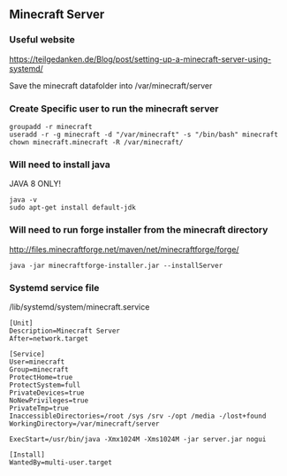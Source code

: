 ## Minecraft Server

### Useful website
https://teilgedanken.de/Blog/post/setting-up-a-minecraft-server-using-systemd/

Save the minecraft datafolder into /var/minecraft/server

### Create Specific user to run the minecraft server
```
groupadd -r minecraft
useradd -r -g minecraft -d "/var/minecraft" -s "/bin/bash" minecraft
chown minecraft.minecraft -R /var/minecraft/
```

### Will need to install java
JAVA 8 ONLY!
```
java -v
sudo apt-get install default-jdk
```

### Will need to run forge installer from the minecraft directory
http://files.minecraftforge.net/maven/net/minecraftforge/forge/
```
java -jar minecraftforge-installer.jar --installServer
```


### Systemd service file
/lib/systemd/system/minecraft.service
```
[Unit]
Description=Minecraft Server
After=network.target

[Service]
User=minecraft
Group=minecraft
ProtectHome=true
ProtectSystem=full
PrivateDevices=true
NoNewPrivileges=true
PrivateTmp=true
InaccessibleDirectories=/root /sys /srv -/opt /media -/lost+found
WorkingDirectory=/var/minecraft/server

ExecStart=/usr/bin/java -Xmx1024M -Xms1024M -jar server.jar nogui

[Install]
WantedBy=multi-user.target
```
